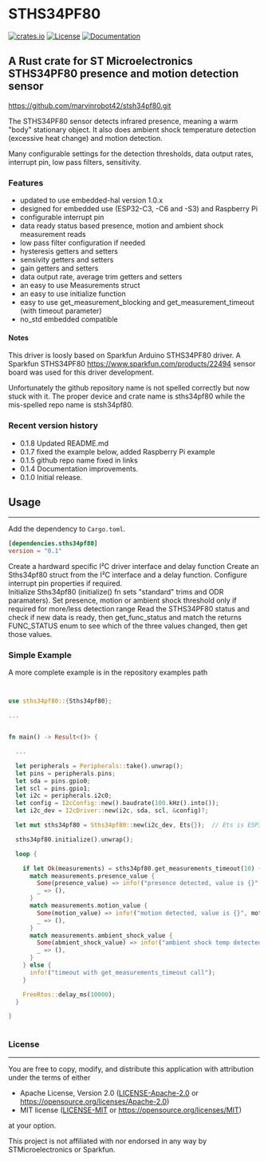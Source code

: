 # STHS34PF80 &emsp; 
[![crates.io](https://img.shields.io/crates/v/sths34pf80)](https://crates.io/crates/sths34pf80)
[![License](https://img.shields.io/badge/license-MIT%2FApache--2.0-blue.svg)](https://github.com/marvinrobot42/sths34pf80)
[![Documentation](https://docs.rs/sths34pf80/badge.svg)](https://docs.rs/sths34pf80)

## A Rust crate for ST Microelectronics STHS34PF80 presence and motion detection sensor 

<https://github.com/marvinrobot42/stsh34pf80.git>

[STHS34PF80]: https://www.st.com/en/mems-and-sensors/sths34pf80.html

The STHS34PF80 sensor detects infrared presence, meaning a warm "body" stationary object.  It also does ambient 
shock temperature detection (excessive heat change) and motion detection.

Many configurable settings for the detection thresholds, data output rates, interrupt pin, low pass filters,
sensitivity. 

### Features

- updated to use embedded-hal version 1.0.x
- designed for embedded use (ESP32-C3, -C6 and -S3) and Raspberry Pi 
- configurable interrupt pin
- data ready status based presence, motion and ambient shock measurement reads 
- low pass filter configuration if needed
- hysteresis getters and setters
- sensivity getters and setters
- gain getters and setters
- data output rate, average trim getters and setters
- an easy to use Measurements struct
- an easy to use initialize function
- easy to use get_measurement_blocking and get_measurement_timeout (with timeout parameter)
- no_std embedded compatible

  

#### Notes

This driver is loosly based on Sparkfun Arduino STHS34PF80 driver.  A Sparkfun STHS34PF80
https://www.sparkfun.com/products/22494 sensor board was used for this driver development.

Unfortunately the github repository name is not spelled correctly but now stuck with it.
The proper device and crate name is sths34pf80 while the mis-spelled repo name is stsh34pf80.

### Recent version history
  - 0.1.8  Updated README.md
  - 0.1.7  fixed the example below, added Raspberry Pi example
  - 0.1.5  github repo name fixed in links
  - 0.1.4  Documentation improvements.
  - 0.1.0  Initial release.


## Usage
----

Add the dependency to `Cargo.toml`.

~~~~toml
[dependencies.sths34pf80]
version = "0.1"
~~~~

Create a hardward specific I²C driver interface and delay function
Create an Sths34pf80 struct from the I²C interface and a delay function.
Configure interrupt pin properties if required.  
Initialize Sths34pf80  (initialize() fn sets "standard" trims and ODR paramaters).
Set presence, motion or ambient shock threshold only if required for more/less detection range
Read the STHS34PF80 status and check if new data is ready, then get_func_status and match
the returns FUNC_STATUS enum to see which of the three values changed, then get those values.  
 


### Simple Example

A more complete example is in the repository examples path
~~~~rust


use sths34pf80::{Sths34pf80};

...


fn main() -> Result<()> {

  ...

  let peripherals = Peripherals::take().unwrap();
  let pins = peripherals.pins;
  let sda = pins.gpio0;
  let scl = pins.gpio1;
  let i2c = peripherals.i2c0;
  let config = I2cConfig::new().baudrate(100.kHz().into());
  let i2c_dev = I2cDriver::new(i2c, sda, scl, &config)?;

  let mut sths34pf80 = Sths34pf80::new(i2c_dev, Ets{});  // Ets is ESP32 IDF delay function

  sths34pf80.initialize().unwrap();  

  loop {

    if let Ok(measurements) = sths34pf80.get_measurements_timeout(10) {
      match measurements.presence_value {
        Some(presence_value) => info!("presence detected, value is {}", presence_value),
        _ => (),
      }
      match measurements.motion_value {
        Some(motion_value) => info!("motion detected, value is {}", motion_value),
        _ => (),
      }
      match measurements.ambient_shock_value {
        Some(abmient_shock_value) => info!("ambient shock temp detected, value is {}", abmient_shock_value),
        _ => (),
      }
    } else {
      info!("timeout with get_measurements_timeout call");
    }

    FreeRtos::delay_ms(10000);
  }

}
    
~~~~


### License
----

You are free to copy, modify, and distribute this application with attribution under the terms of either

 * Apache License, Version 2.0
   ([LICENSE-Apache-2.0](./LICENSE-Apache-2.0) or <https://opensource.org/licenses/Apache-2.0>)
 * MIT license
   ([LICENSE-MIT](./LICENSE-MIT) or <https://opensource.org/licenses/MIT>)

at your option.

This project is not affiliated with nor endorsed in any way by STMicroelectronics or Sparkfun.
